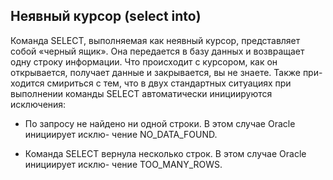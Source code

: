 ## Неявный курсор (select into)

Команда SELECT, выполняемая как неявный курсор, представляет собой «черный ящик».
Она передается в базу данных и возвращает одну строку информации. Что происходит с
курсором, как он открывается, получает данные и закрывается, вы не знаете. Также при-
ходится смириться с тем, что в двух стандартных ситуациях при выполнении команды
SELECT автоматически инициируются исключения:

-  По запросу не найдено ни одной строки. В этом случае Oracle инициирует исклю-
чение NO_DATA_FOUND.

- Команда SELECT вернула несколько строк. В этом случае Oracle инициирует исклю-
чение TOO_MANY_ROWS.

